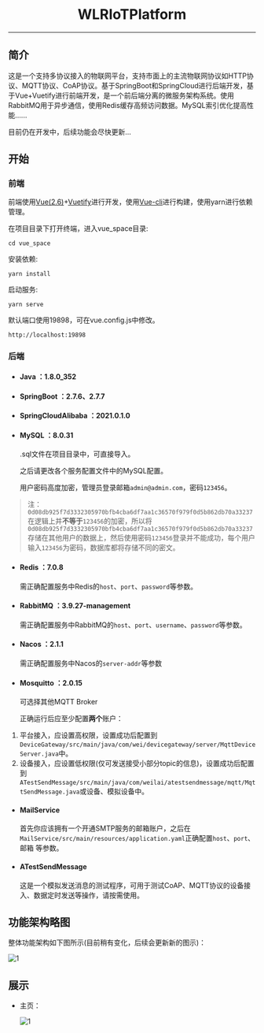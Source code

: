 <h1  align="center">WLRIoTPlatform</h1>

---

## 简介

这是一个支持多协议接入的物联网平台，支持市面上的主流物联网协议如HTTP协议、MQTT协议、CoAP协议。基于SpringBoot和SpringCloud进行后端开发，基于Vue+Vuetify进行前端开发，是一个前后端分离的微服务架构系统。使用RabbitMQ用于异步通信，使用Redis缓存高频访问数据。MySQL索引优化提高性能......

目前仍在开发中，后续功能会尽快更新...


## 开始

### 前端

前端使用[Vue(2.6)](https://v2.cn.vuejs.org/index.html)+[Vuetify](https://vuetify.cn/zh-Hans/getting-started/quick-start/#vue-cli-%E5%AE%89%E8%A3%85)进行开发，使用[Vue-cli](https://cli.vuejs.org/zh/guide/)进行构建，使用yarn进行依赖管理。

在项目目录下打开终端，进入vue_space目录:
```shell
cd vue_space
```

安装依赖:
```
yarn install
```

启动服务:
```
yarn serve
```

默认端口使用19898，可在vue.config.js中修改。
```
http://localhost:19898
```

### 后端

* #### Java ：1.8.0_352

* #### SpringBoot ：2.7.6、2.7.7

* #### SpringCloudAlibaba ：2021.0.1.0

* #### MySQL ：8.0.31

  .sql文件在项目目录中，可直接导入。

  之后请更改各个服务配置文件中的MySQL配置。

  用户密码高度加密，管理员登录邮箱`admin@admin.com`，密码`123456`。

> 注：`0d08db925f7d3332305970bfb4cba6df7aa1c36570f979f0d5b862db70a33237`在逻辑上并**不等于**`123456`的加密，所以将`0d08db925f7d3332305970bfb4cba6df7aa1c36570f979f0d5b862db70a33237`存储在其他用户的数据上，然后使用密码`123456`登录并不能成功，每个用户输入`123456`为密码，数据库都将存储不同的密文。


* #### Redis ：7.0.8

  需正确配置服务中Redis的`host`、`port`、`password`等参数。

* #### RabbitMQ ：3.9.27-management

  需正确配置服务中RabbitMQ的`host`、`port`、`username`、`password`等参数。

* #### Nacos ：2.1.1

  需正确配置服务中Nacos的`server-addr`等参数

* #### Mosquitto ：2.0.15

  可选择其他MQTT Broker

  正确运行后应至少配置**两个**账户：

 1. 平台接入，应设置高权限，设置成功后配置到`DeviceGateway/src/main/java/com/wei/devicegateway/server/MqttDeviceServer.java`中。
 2. 设备接入，应设置低权限(仅可发送接受小部分topic的信息)，设置成功后配置到`ATestSendMessage/src/main/java/com/weilai/atestsendmessage/mqtt/MqttSendMessage.java`或设备、模拟设备中。


* #### MailService

  首先你应该拥有一个开通SMTP服务的邮箱账户，之后在`MailService/src/main/resources/application.yaml`正确配置`host`、`port`、邮箱 等参数。

* #### ATestSendMessage

  这是一个模拟发送消息的测试程序，可用于测试CoAP、MQTT协议的设备接入、数据定时发送等操作，请按需使用。




## 功能架构略图

整体功能架构如下图所示(目前稍有变化，后续会更新新的图示)：

![1](https://github.com/WeiLaiR/WLRIoTPlatform/blob/master/Aimg/draw01.png)


## 展示

* 主页：

  ![1](https://github.com/WeiLaiR/WLRIoTPlatform/blob/master/Aimg/home.png)


